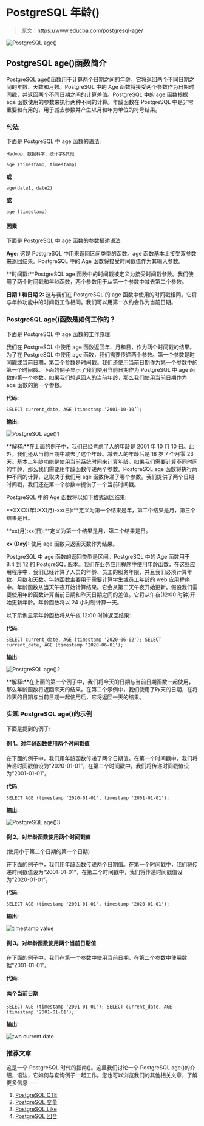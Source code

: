 # PostgreSQL 年龄()

> 原文：<https://www.educba.com/postgresql-age/>

![PostgreSQL age()](img/d343907b031342f20c35c6cb1613661b.png)



## PostgreSQL age()函数简介

PostgreSQL age()函数用于计算两个日期之间的年龄，它将返回两个不同日期之间的年数、天数和月数。PostgreSQL 中的 Age 函数将接受两个参数作为日期时间戳，并返回两个不同日期之间的计算差值。PostgreSQL 中的 age 函数根据 age 函数使用的参数来执行两种不同的计算。年龄函数在 PostgreSQL 中是非常重要和有用的，用于减去参数并产生以月和年为单位的符号结果。

### 句法

下面是 PostgreSQL 中 age 函数的语法:

<small>Hadoop、数据科学、统计学&其他</small>

`age (timestamp, timestamp)`

**或**

`age(date1, date2)`

**或**

`age (timestamp)`

#### 因素

下面是 PostgreSQL 中 age 函数的参数描述语法:

**Age:** 这是 PostgreSQL 中用来返回区间类型的函数。age 函数基本上接受双参数来返回结果。PostgreSQL 中的 Age 函数将接受时间戳值作为其输入参数。

**时间戳:**PostgreSQL age 函数中的时间戳被定义为接受时间戳参数。我们使用了两个时间戳和年龄函数，两个参数用于从第一个参数中减去第二个参数。

**日期 1 和日期 2:** 这与我们在 PostgreSQL 的 age 函数中使用的时间戳相同。它将与年龄功能中的时间戳工作相同。我们可以用第一次约会作为当前日期。

### PostgreSQL age()函数是如何工作的？

下面是 PostgreSQL 中 age 函数的工作原理:

我们在 PostgreSQL 中使用 age 函数返回年、月和日，作为两个时间戳的结果。为了在 PostgreSQL 中使用 age 函数，我们需要传递两个参数。第一个参数是时间戳或当前日期，第二个参数是时间戳。我们还使用当前日期作为第一个参数中的第一个时间戳。下面的例子显示了我们使用当前日期作为 PostgreSQL 中 age 函数的第一个参数。如果我们想返回人的当前年龄，那么我们使用当前日期作为 age 函数的第一个参数。

**代码:**

`SELECT current_date, AGE (timestamp ‘2001-10-10’);`

**输出:**

![PostgreSQL age()1](img/72badc87497e4b0e49e2a499d6a83ad8.png)



**解释:**在上面的例子中，我们已经考虑了人的年龄是 2001 年 10 月 10 日。此外，我们还从当前日期中减去了这个年龄。减去人的年龄后是 18 岁 7 个月零 23 天。基本上年龄功能是使用当前系统时间来计算年龄。如果我们需要计算不同时间的年龄，那么我们需要用年龄函数传递两个参数。PostgreSQL age 函数将执行两种不同的计算，这取决于我们用 age 函数传递了哪个参数。我们提供了两个日期时间戳，我们还在第一个参数中提供了一个当前时间戳。

PostgreSQL 中的 Age 函数将以如下格式返回结果:

**XXXX(年):XX(月)-xx(日):**定义为第一个结果是年，第二个结果是月，第三个结果是日。

**xx(月):xx(日):**定义为第一个结果是月，第二个结果是日。

**xx (Day):** 使用 age 函数只返回天数作为结果。

PostgreSQL 中 age 函数的返回类型是区间。PostgreSQL 中的 Age 函数用于 8.4 到 12 的 PostgreSQL 版本。我们在业务应用程序中使用年龄函数，在这些应用程序中，我们已经计算了人员的年龄、员工的服务年限，并且我们必须计算年数、月数和天数。年龄函数主要用于需要计算学生或员工年龄的 web 应用程序中。年龄函数从当天午夜开始计算结果。它会从第二天午夜开始更新。假设我们需要使用年龄函数计算当前日期和昨天日期之间的差值。它将从午夜(12:00 时钟)开始更新年龄。年龄函数将以 24 小时制计算一天。

以下示例显示年龄函数将从午夜 12:00 时钟返回结果:

**代码:**

`SELECT current_date, AGE (timestamp '2020-06-02');
SELECT current_date, AGE (timestamp '2020-06-01');`

**输出:**

![PostgreSQL age()2](img/44cc924a1128008859b2fa73b030ad13.png)



**解释:**在上面的第一个例子中，我们将今天的日期与当前日期函数一起使用，那么年龄函数将返回零天的结果。在第二个示例中，我们使用了昨天的日期，在将昨天的日期与当前日期一起使用后，它将返回一天的结果。

### 实现 PostgreSQL age()的示例

下面是提到的例子:

#### 例 1。对年龄函数使用两个时间戳值

在下面的例子中，我们用年龄函数传递了两个日期值。在第一个时间戳中，我们将传递时间戳值设为“2020-01-01”，在第二个时间戳中，我们将传递时间戳值设为“2001-01-01”。

**代码:**

`SELECT AGE (timestamp '2020-01-01', timestamp '2001-01-01');`

**输出:**

![PostgreSQL age()3](img/4f8f17de8a2f86316b9f5b278e6ace0a.png)



#### 例 2。对年龄函数使用两个时间戳值

(使用小于第二个日期的第一个日期)

在下面的例子中，我们用年龄函数传递两个日期值。在第一个时间戳中，我们将传递时间戳值设为“2001-01-01”，在第二个时间戳中，我们将传递时间戳值设为“2020-01-01”。

**代码:**

`SELECT AGE (timestamp '2001-01-01', timestamp '2020-01-01');`

**输出:**

![timestamp value](img/121ae87d17d3587f2e3429ca97bcb0b3.png)



#### 例 3。对年龄函数使用两个当前日期值

在下面的例子中，我们在第一个参数中使用当前日期，在第二个参数中使用数据“2001-01-01”。

**代码:**

#### 两个当前日期

`SELECT AGE (timestamp '2001-01-01');
SELECT current_date, AGE (timestamp '2001-01-01');`

**输出:**

![two current date](img/3f71a550b63f453a873f6786dc0bef94.png)



### 推荐文章

这是一个 PostgreSQL 时代的指南()。这里我们讨论一个 PostgreSQL age()的介绍，语法，它如何与查询例子一起工作。您也可以浏览我们的其他相关文章，了解更多信息——

1.  [PostgreSQL CTE](https://www.educba.com/postgresql-cte/)
2.  [PostgreSQL 变量](https://www.educba.com/postgresql-variables/)
3.  [PostgreSQL Like](https://www.educba.com/postgresql-like/)
4.  [PostgreSQL 回合](https://www.educba.com/postgresql-round/)